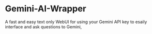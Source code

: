 # Gemini-AI-Wrapper
A fast and easy text only WebUI for using your Gemini API key to esaily interface and ask questions to Gemini,
